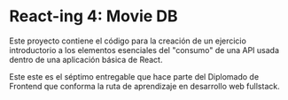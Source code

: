 # React-ing 4: Movie DB

Este proyecto contiene el código para la creación de un ejercicio introductorio a los elementos esenciales del "consumo" de una API usada dentro de una aplicación básica de React.

Este este es el séptimo entregable que hace parte del Diplomado de Frontend que conforma la ruta de aprendizaje en desarrollo web fullstack.
